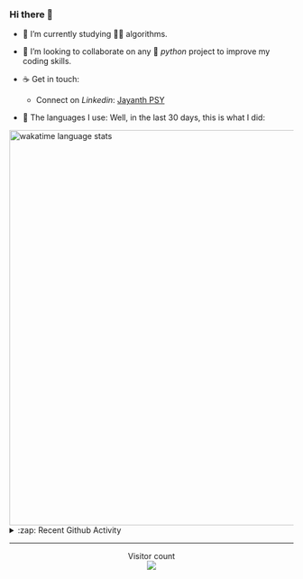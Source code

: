 ### Hi there 👋

- 🌱 I’m currently studying 🏇🏼  algorithms.

- 👯 I’m looking to collaborate on any :snake: *python* project to improve my coding skills.

- ☕ Get in touch:
  +  Connect on *Linkedin*: [Jayanth PSY](https://www.linkedin.com/in/jayanth-p-b3924812a/)

<!--- ⚡ Fun fact: *Python* is older than *C++* and *Java*. -->

- :memo: The languages I use: Well, in the last 30 days, this is what I did:

<img src="https://wakatime.com/share/@j_tesla/4d0b7d1e-6b31-4b03-accf-374d3ed5433f.png" alt="wakatime language stats" width="700"/>

<details>
  <summary>:zap: Recent Github Activity</summary>
  
<!--START_SECTION:activity-->
1. 🗣 Commented on [#15](https://github.com/shrinish123/GuessMovie/issues/15) in [shrinish123/GuessMovie](https://github.com/shrinish123/GuessMovie)
2. 🗣 Commented on [#16](https://github.com/shrinish123/GuessMovie/issues/16) in [shrinish123/GuessMovie](https://github.com/shrinish123/GuessMovie)
3. ❗️ Opened issue [#16](https://github.com/shrinish123/GuessMovie/issues/16) in [shrinish123/GuessMovie](https://github.com/shrinish123/GuessMovie)
4. 💪 Opened PR [#15](https://github.com/shrinish123/GuessMovie/pull/15) in [shrinish123/GuessMovie](https://github.com/shrinish123/GuessMovie)
5. ❗️ Opened issue [#14](https://github.com/shrinish123/GuessMovie/issues/14) in [shrinish123/GuessMovie](https://github.com/shrinish123/GuessMovie)
<!--END_SECTION:activity-->

</details>

-----

<p align="center"> 
  Visitor count<br>
  <img src="https://profile-counter.glitch.me/j-tesla/count.svg" />
</p>












<!--
**j-tesla/j-tesla** is a ✨ _special_ ✨ repository because its `README.md` (this file) appears on your GitHub profile.

Here are some ideas to get you started:

- 🔭 I’m currently working on ...
- 🌱 I’m currently learning ...
- 👯 I’m looking to collaborate on ...
- 🤔 I’m looking for help with ...
- 💬 Ask me about ...
- 📫 How to reach me: ...
- 😄 Pronouns: ...
- ⚡ Fun fact: ...
-->

